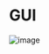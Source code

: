 # GUI

![image](https://user-images.githubusercontent.com/67989845/169431995-a0f9fecc-170b-444b-ab99-0154aea5e7a3.png)

